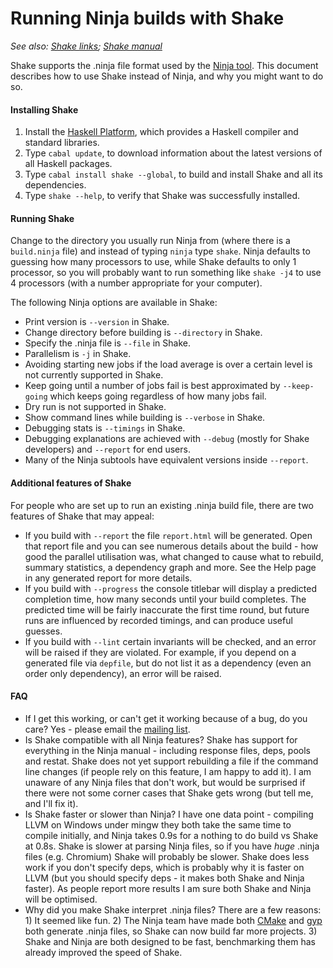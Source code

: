 # Running Ninja builds with Shake

_See also: [Shake links](https://github.com/ndmitchell/shake#readme); [Shake manual](Manual.md#readme)_

Shake supports the .ninja file format used by the [Ninja tool](http://martine.github.io/ninja/). This document describes how to use Shake instead of Ninja, and why you might want to do so.

#### Installing Shake

1. Install the [Haskell Platform](http://www.haskell.org/platform/), which provides a Haskell compiler and standard libraries.
2. Type `cabal update`, to download information about the latest versions of all Haskell packages.
3. Type `cabal install shake --global`, to build and install Shake and all its dependencies.
4. Type `shake --help`, to verify that Shake was successfully installed.

#### Running Shake

Change to the directory you usually run Ninja from (where there is a `build.ninja` file) and instead of typing `ninja` type `shake`. Ninja defaults to guessing how many processors to use, while Shake defaults to only 1 processor, so you will probably want to run something like `shake -j4` to use 4 processors (with a number appropriate for your computer).

The following Ninja options are available in Shake:

* Print version is `--version` in Shake.
* Change directory before building is `--directory` in Shake.
* Specify the .ninja file is `--file` in Shake.
* Parallelism is `-j` in Shake.
* Avoiding starting new jobs if the load average is over a certain level is not currently supported in Shake.
* Keep going until a number of jobs fail is best approximated by `--keep-going` which keeps going regardless of how many jobs fail.
* Dry run is not supported in Shake.
* Show command lines while building is `--verbose` in Shake.
* Debugging stats is `--timings` in Shake.
* Debugging explanations are achieved with `--debug` (mostly for Shake developers) and `--report` for end users.
* Many of the Ninja subtools have equivalent versions inside `--report`.

#### Additional features of Shake

For people who are set up to run an existing .ninja build file, there are two features of Shake that may appeal:

* If you build with `--report` the file `report.html` will be generated. Open that report file and you can see numerous details about the build - how good the parallel utilisation was, what changed to cause what to rebuild, summary statistics, a dependency graph and more. See the Help page in any generated report for more details.
* If you build with `--progress` the console titlebar will display a predicted completion time, how many seconds until your build completes. The predicted time will be fairly inaccurate the first time round, but future runs are influenced by recorded timings, and can produce useful guesses.
* If you build with `--lint` certain invariants will be checked, and an error will be raised if they are violated. For example, if you depend on a generated file via `depfile`, but do not list it as a dependency (even an order only dependency), an error will be raised. 

#### FAQ

* If I get this working, or can't get it working because of a bug, do you care? Yes - please email the [mailing list](https://groups.google.com/forum/?fromgroups#!forum/shake-build-system).
* Is Shake compatible with all Ninja features? Shake has support for everything in the Ninja manual - including response files, deps, pools and restat. Shake does not yet support rebuilding a file if the command line changes (if people rely on this feature, I am happy to add it). I am unaware of any Ninja files that don't work, but would be surprised if there were not some corner cases that Shake gets wrong (but tell me, and I'll fix it).
* Is Shake faster or slower than Ninja? I have one data point - compiling LLVM on Windows under mingw they both take the same time to compile initially, and Ninja takes 0.9s for a nothing to do build vs Shake at 0.8s. Shake is slower at parsing Ninja files, so if you have _huge_ .ninja files (e.g. Chromium) Shake will probably be slower. Shake does less work if you don't specify deps, which is probably why it is faster on LLVM (but you should specify deps - it makes both Shake and Ninja faster). As people report more results I am sure both Shake and Ninja will be optimised.
* Why did you make Shake interpret .ninja files? There are a few reasons: 1) It seemed like fun. 2) The Ninja team have made both [CMake](http://www.cmake.org/) and [gyp](https://code.google.com/p/gyp/) both generate .ninja files, so Shake can now build far more projects. 3) Shake and Ninja are both designed to be fast, benchmarking them has already improved the speed of Shake.
